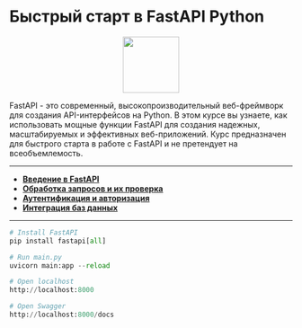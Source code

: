 # Быстрый старт в FastAPI Python

<div id="header" align="center">
  <img src="https://cdn.stepik.net/media/cache/images/courses/179694/cover_2HZfMiD/e299b805d8a7fec802fadf23c2ab58d5.png" width="100"/>
</div>

FastAPI - это современный, высокопроизводительный веб-фреймворк для создания API-интерфейсов на Python. В этом курсе вы узнаете, как использовать мощные функции FastAPI для создания надежных, масштабируемых и эффективных веб-приложений. Курс предназначен для быстрого старта в работе с FastAPI и не претендует на всеобъемлемость.

---

- [**Введение в FastAPI**](https://github.com/vypiemzalyubov/fastapi/tree/main/1.%20Introduction%20to%20FastAPI)
- [**Обработка запросов и их проверка**](https://github.com/vypiemzalyubov/fastapi/tree/main/2.%20Processing%20and%20verification%20of%20requests)
- [**Аутентификация и авторизация**](https://github.com/vypiemzalyubov/fastapi/tree/main/3.%20Authentication%20and%20authorization)
- [**Интеграция баз данных**](https://github.com/vypiemzalyubov/fastapi/tree/main/4.%20Database%20integration)

---

```python
# Install FastAPI
pip install fastapi[all]

# Run main.py
uvicorn main:app --reload

# Open localhost
http://localhost:8000

# Open Swagger
http://localhost:8000/docs
```
